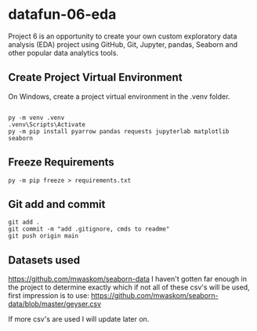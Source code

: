 # datafun-06-eda
Project 6 is an opportunity to create your own custom exploratory data analysis (EDA) project using GitHub, Git, Jupyter, pandas, Seaborn and other popular data analytics tools.

## Create Project Virtual Environment

On Windows, create a project virtual environment in the .venv folder. 

```shell

py -m venv .venv
.venv\Scripts\Activate
py -m pip install pyarrow pandas requests jupyterlab matplotlib seaborn

```
## Freeze Requirements

```shell
py -m pip freeze > requirements.txt
```

## Git add and commit 

```shell
git add .
git commit -m "add .gitignore, cmds to readme"
git push origin main
```

## Datasets used

https://github.com/mwaskom/seaborn-data
I haven't gotten far enough in the project to determine exactly which if not all of these csv's will be used, first impression is to use:
https://github.com/mwaskom/seaborn-data/blob/master/geyser.csv

If more csv's are used I will update later on.